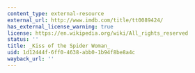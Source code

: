 ```yaml
---
content_type: external-resource
external_url: http://www.imdb.com/title/tt0089424/
has_external_license_warning: true
license: https://en.wikipedia.org/wiki/All_rights_reserved
status: ''
title: _Kiss of the Spider Woman_
uid: 1d12444f-6ff0-4638-abb0-1b94f8be8a4c
wayback_url: ''
---
```

